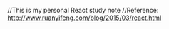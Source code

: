 //This is my personal React study note
//Reference: http://www.ruanyifeng.com/blog/2015/03/react.html